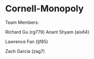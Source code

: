 # Cornell-Monopoly

Team Members: 

Richard Gu (rg779)
Anant Shyam (ais64)

Lawrence Fan (ljf85)

Zach Garcia (zag7)
